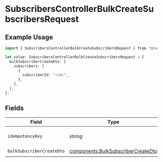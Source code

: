 # SubscribersControllerBulkCreateSubscribersRequest

## Example Usage

```typescript
import { SubscribersControllerBulkCreateSubscribersRequest } from "@novu/api/models/operations";

let value: SubscribersControllerBulkCreateSubscribersRequest = {
  bulkSubscriberCreateDto: {
    subscribers: [
      {
        subscriberId: "<id>",
      },
    ],
  },
};
```

## Fields

| Field                                                                                    | Type                                                                                     | Required                                                                                 | Description                                                                              |
| ---------------------------------------------------------------------------------------- | ---------------------------------------------------------------------------------------- | ---------------------------------------------------------------------------------------- | ---------------------------------------------------------------------------------------- |
| `idempotencyKey`                                                                         | *string*                                                                                 | :heavy_minus_sign:                                                                       | A header for idempotency purposes                                                        |
| `bulkSubscriberCreateDto`                                                                | [components.BulkSubscriberCreateDto](../../models/components/bulksubscribercreatedto.md) | :heavy_check_mark:                                                                       | N/A                                                                                      |